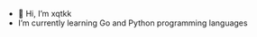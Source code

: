 - 👋 Hi, I’m xqtkk
- I’m currently learning Go and Python programming languages

<!---
suusslauaa/suusslauaa is a ✨ special ✨ repository because its `README.md` (this file) appears on your GitHub profile.
You can click the Preview link to take a look at your changes.
--->
